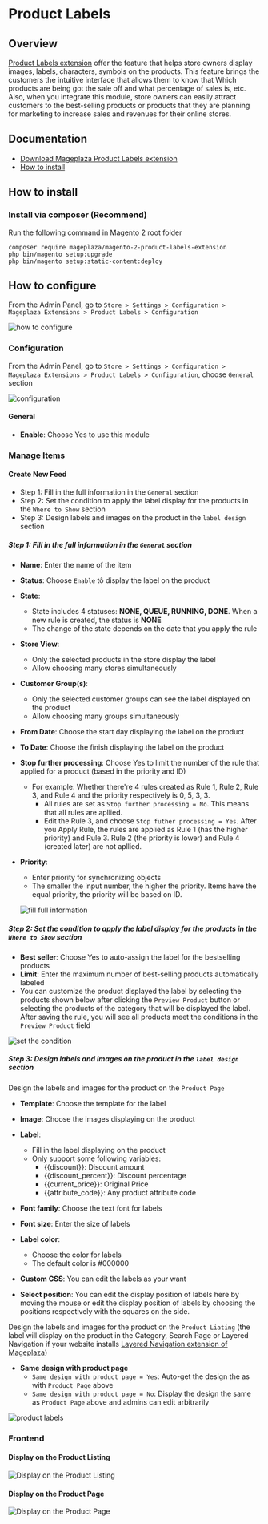 # Product Labels
## Overview

[Product Labels extension](https://www.mageplaza.com/magento-2-product-labels/) offer the feature that helps store owners display images, labels, characters, symbols on the products. This feature brings the customers the intuitive interface that allows them to know that Which products are being got the sale off and what percentage of sales is, etc. Also, when you integrate this module, store owners can easily attract customers to the best-selling products or products that they are planning for marketing to increase sales and revenues for their online stores.

## Documentation
- [Download Mageplaza Product Labels extension](https://www.mageplaza.com/magento-2-product-labels/)
- [How to install](https://www.mageplaza.com/install-magento-2-extension/)

## How to install

### Install via composer (Recommend)

Run the following command in Magento 2 root folder
```
composer require mageplaza/magento-2-product-labels-extension
php bin/magento setup:upgrade
php bin/magento setup:static-content:deploy
```


## How to configure

From the Admin Panel, go to `Store > Settings > Configuration > Mageplaza Extensions > Product Labels > Configuration`

![how to configure](https://i.imgur.com/EwDOFIU.png)

### Configuration

From the Admin Panel, go to  `Store > Settings > Configuration > Mageplaza Extensions > Product Labels > Configuration`, choose `General` section

![configuration](https://i.imgur.com/ljnXfOI.png)

#### General

* **Enable**: Choose Yes to use this module

### Manage Items
#### Create New Feed

- Step 1: Fill in the full information in the `General` section
- Step 2: Set the condition to apply the label display for the products in the `Where to Show` section
- Step 3: Design labels and images on the product in the `label design` section

##### Step 1: Fill in the full information in the `General` section

- **Name**: Enter the name of the item
- **Status**: Choose `Enable` tô display the label on the product
- **State**:
  - State includes 4 statuses: **NONE, QUEUE, RUNNING, DONE**. When a new rule is created, the status is **NONE**
  - The change of the state depends on the date that you apply the rule
  
- **Store View**:
  - Only the selected products in the store display the label
  - Allow choosing many stores simultaneously
  
- **Customer Group(s)**:
  - Only the selected customer groups can see the label displayed on the product
  - Allow choosing many groups simultaneously
  
- **From Date**: Choose the start day displaying the label on the product
- **To Date**: Choose the finish displaying the label on the product
- **Stop further processing**: Choose Yes to limit the number of the rule that applied for a product (based in the priority and ID)
  - For example: Whether there're 4 rules created as Rule 1, Rule 2, Rule 3, and Rule 4 and the priority respectively is 0, 5, 3, 3. 
    - All rules are set as `Stop further processing = No`. This means that all rules are apllied.
    - Edit the Rule 3, and choose `Stop futher processing = Yes`. After you Apply Rule, the rules are applied as Rule 1 (has the higher priority) and Rule 3. Rule 2 (the priority is lower) and Rule 4 (created later) are not apllied.
    
- **Priority**: 
  - Enter priority for synchronizing objects
  - The smaller the input number, the higher the priority. Items have the equal priority, the priority will be based on ID.
  
  ![fill full information](https://i.imgur.com/qFjwbOm.gif)
  
  
##### Step 2: Set the condition to apply the label display for the products in the `Where to Show` section

- **Best seller**: Choose Yes to auto-assign the label for the bestselling products
- **Limit**: Enter the maximum number of best-selling products automatically labeled
- You can customize the product displayed the label by selecting the products shown below after clicking the `Preview Product` button or selecting the products of the category that will be displayed the label. After saving the rule, you will see all products meet the conditions in the `Preview Product` field

![set the condition](https://i.imgur.com/AWDqPTf.gif)

##### Step 3: Design labels and images on the product in the `label design` section

Design the labels and images for the product on the `Product Page`

- **Template**: Choose the template for the label
- **Image**: Choose the images displaying on the product
- **Label**:
  - Fill in the label displaying on the product
  - Only support some following variables:
    - {{discount}}: Discount amount
    - {{discount_percent}}: Discount percentage
    - {{current_price}}: Original Price
    - {{attribute_code}}: Any product attribute code
    
- **Font family**: Choose the text font for labels
- **Font size**: Enter the size of labels
- **Label color**:
  - Choose the color for labels
  - The default color is #000000
  
- **Custom CSS**: You can edit the labels as your want
- **Select position**: You can edit the display position of labels here by moving the mouse or edit the display position of labels by choosing the positions respectively with the squares on the side.
  
Design the labels and images for the product on the `Product Liating` (the label will display on the product in the Category, Search Page or Layered Navigation if your website installs [Layered Navigation extension of Mageplaza](https://www.mageplaza.com/magento-2-layered-navigation-extension/))

  - **Same design with product page**
    - `Same design with product page = Yes`: Auto-get the design the as with `Product Page` above
    - `Same design with product page = No`: Display the design the same as `Product Page` above and admins can edit arbitrarily
    
![product labels](https://i.imgur.com/M5fDL50.gifv)       
    
### Frontend
#### Display on the Product Listing

![Display on the Product Listing](https://i.imgur.com/1QmoqfC.png)

#### Display on the Product Page

![Display on the Product Page](https://i.imgur.com/gEOG0Tz.png)




























